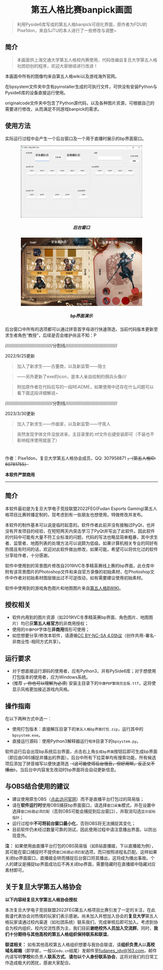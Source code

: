 <h1 align="center">第五人格比赛banpick画面</h1>

>利用Pyside6库写成的第五人格banpick可视化界面，原作者为FDU的Pise1don，来自SJTU的本人进行了一些修改与调整~

## 简介

>本画面供上海交通大学第五人格校内赛使用，代码改编自复旦大学第五人格社团初创的程序，欢迎大家继续进行改进！

本画面中所有的图像均来自第五人格wiki以及游戏海外官网。

在bpsystem文件夹中含有pyinstaller生成的可执行文件，可供没有安装Python与Pyside6库的设备直接运行使用。

originalcode文件夹中包含了Python源代码，以及各种图片资源，可根据自己的需要进行修改，从而满足不同游戏banpick的需求。

## 使用方法

实际运行过程中会产生一个后台窗口及一个用于直播时展示的bp界面窗口。

<p align='center'><img width="400" src="https://github.com/Stephanie1031/identityv-banpickSJTU/blob/main/background.png"></p>
<h5 align="center">后台窗口</h5>

<p align='center'><img width="400" src="https://github.com/Stephanie1031/identityv-banpickSJTU/blob/main/bp-example.png"></p>
<h5 align="center">bp界面演示</h5>

后台窗口中所有的选项都可以通过拼音首字母进行快速筛选，当前代码版本更新至求生者角色“教授”，后续是否会维护尚且不知：P

///////////////////////////////分割线//////////////////////////////////

2022/9/25更新

>加入了新求生——古董商，以及新监管——隐士

>——另外更新了exe的icon，是本人亲自绘制的佣兵头像///

>附加原作者在代码后写的一段README，如果使用中还存在什么问题可以看下面这段详细解说~


///////////////////////////////分割线//////////////////////////////////

2023/3/30更新

>加入了新求生——作曲家，以及新监管——守夜人

>突然发现字体文件没放进来，主目录里的.ttf文件右键安装即可（不装也不影响程序使用就是了）

#

作者：Pise1don，复旦大学第五人格协会成员，QQ: 307958871 ~~，（第五人格ID: 60781755）~~

**本软件严禁商用**

---

## 简介

本软件最初是为复旦大学电子竞技联盟2022FEG(Fudan Esports Gaming)第五人格项目比赛转播定制的，现考虑到有一些朋友也想使用，特做修改并发布。

本软件的制作基本可以说是临时起意的。软件作者此前并没有接触过PyQt，也并没有开发项目的经验，在短短两天内突击学习了PyQt并写出了此软件。因此软件的代码中可能有大量不符工业标准的问题，代码的写法也略显简单粗暴，其中求生者、监管者、地图列表的处理方法可以说颇为低级。如果计算机相关专业的同好有热情且有时间的话，欢迎对此软件做出修改，如果可能，希望可以将优化过的软件分享给作者，十分感谢。

软件中使用到的背景图片修改自2019IVC冬季精英赛线上赛的bp界面，此仓库中附有该背景图片的Photoshop文件和来自官方录像的初始素材，在Photoshop文件中作者对初始素材图层做出过不可逆改动，如有需要建议使用初始素材。

软件中使用到的游戏角色图片和地图图片来自[第五人格BWIKI](https://dwrg.wiki/)。

## 授权相关

* 软件内用到的图片资源（如2019IVC冬季精英赛bp界面、角色图片、地图图片）均已获**第五人格官方**的非商用授权；
* 使用的`华康POP`字体在**非商用**情形可使用；
* 如您想要分享/修改本软件，请遵循[CC BY-NC-SA 4.0协议](https://creativecommons.org/licenses/by-nc-sa/4.0/)（创作共用-署名-非商业性-相同方式共享）。

## 运行要求

* 对于想直接运行源码的使用者，应有Python3，并有PySide6库；对于想使用打包版本的使用者，应为Windows系统。
* (推荐 ~~，你也可以理解为必须~~) 安装主目录下的`华康POP繁简完全版.ttf`，这将使显示风格更加接近游戏内风格。

## 操作指南

在以下两种方式中选一：

* 使用打包版本：直接解压目录下的`第五人格bp界面打包.zip`，运行其中的`bpsystem.exe`。
* 直接运行源码：使用Python3解释器运行`程序`目录下的`bpsystem.py`。

软件运行后会出现bp系统后台界面，点击右上角`生成bp界面`按钮后即可生成bp界面（即应由OBS捕捉并播出的界面）。后台中所有下拉菜单均有搜索功能，所有候选项后添加了拼音缩写以便快速筛选 ~~（这可能使得后台很丑，但好用啊，反正又不播出）~~。当后台中内容发生改动时bp界面将会自动更新信息。

## 与OBS结合使用的建议

* 建议使用原生OBS（[点此访问官网](https://obsproject.com/)）而不是直播平台打包过的简易版；
* 请在**软件运行时**使用OBS捕获bp界面窗口，请选择`窗口采集`模式，并在设置中选择`窗口标题必须匹配`（否则OBS可能会捕捉到后台窗口），并取消勾选`显示鼠标指针`；
* 运行过程中**不可将前台窗口最小化**，否则OBS将无法捕捉其变化；
* 目前软件仍未经过数量可靠的测试，因此使用过程中请注意播出界面，以防出现意外。

**注：** 如果使用由直播平台打包的OBS简易版（如B站直播姬，下以直播姬为例），其可能在窗口捕捉时不提供`窗口标题必须匹配`选项，而只按照进程名匹配。这样如果关闭bp界面窗口，直播姬会转而捕捉后台窗口将其播出，这将成为播出事故。个人的建议是捕捉bp界面成功后不再关闭bp界面，需要隐藏时在直播姬中隐藏对应素材即可。

## 关于复旦大学第五人格协会

**以下内容经复旦大学第五人格协会授权**

本次复旦大学电子竞技联盟2022FEG第五人格项目比赛引发了一定的关注，在此我谨代表协会对热情的玩家们表示感谢。尚未加入并想加入协会的**复旦大学**第五人格玩家请通过校内渠道（如社团系统）联系我们，完成审核后即可加入。考虑到协会为校内组织，校内交流性质为主，我们目前**谢绝校外人员加入交流群**。同时，**我们十分期待与其他高校的第五人格组织保持联系和联谊**。

**联谊相关：** 如有其他高校第五人格组织想要与我协会联谊，请**组织负责人**以**高校域名邮箱**（即学邮，一般以`edu.cn`结尾）发邮件至[fudanes_idv@163.com](mailto:fudanes_idv@163.com)，邮件内请写明**学校**和负责人**联系方式**。**请勿以个人身份联系协会**，这将对我们的日常工作造成极大的困扰，感谢大家配合。
